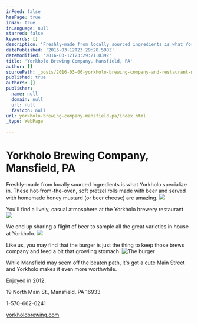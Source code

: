 ```yaml
---
inFeed: false
hasPage: true
inNav: true
inLanguage: null
starred: false
keywords: []
description: 'Freshly-made from locally sourced ingredients is what Yorkholo specialize in. These hot-from-the-oven, soft pretzel rolls made with beer and served with homemade honey mustard (or beer cheese) are amazing.'
datePublished: '2016-03-12T23:29:28.598Z'
dateModified: '2016-03-12T23:29:21.039Z'
title: 'Yorkholo Brewing Company, Mansfield, PA'
author: []
sourcePath: _posts/2016-03-06-yorkholo-brewing-company-and-restaurant-mansfield-pa.md
published: true
authors: []
publisher:
  name: null
  domain: null
  url: null
  favicon: null
url: yorkholo-brewing-company-mansfield-pa/index.html
_type: WebPage

---
```

# Yorkholo Brewing Company, Mansfield, PA

Freshly-made from locally sourced ingredients is what Yorkholo specialize in. These hot-from-the-oven, soft pretzel rolls made with beer and served with homemade honey mustard (or beer cheese) are amazing.
![](https://s3-us-west-2.amazonaws.com/the-grid-img/p/4a3cdc96866929aceeb2aa77b809450f70381a80.jpg)

You'll find a lively, casual atmosphere at the Yorkholo brewery restaurant.
![](https://the-grid-user-content.s3-us-west-2.amazonaws.com/5f8115c8-2bb2-43b1-9afe-31033491eb2f.jpg)

We end up sharing a flight of beer to sample all the great varieties in house at Yorkholo.
![](https://the-grid-user-content.s3-us-west-2.amazonaws.com/f8cbc3b0-ec90-422c-b1c0-7efef034b0ff.jpg)

Like us, you may find that the burger is just the thing to keep those brews company and feed a bit that growling stomach.
![The burger](https://the-grid-user-content.s3-us-west-2.amazonaws.com/a2de9559-58a0-45e8-a823-3bbfe0683813.png)

While Mansfield may seem off the beaten path, it's got a cute Main Street and Yorkholo makes it even more worthwhile.

Enjoyed in 2012\.            

19 North Main St., Mansfield, PA 16933

1-570-662-0241

[yorkholobrewing.com][0]

[0]: http://www.yorkholobrewing.com/